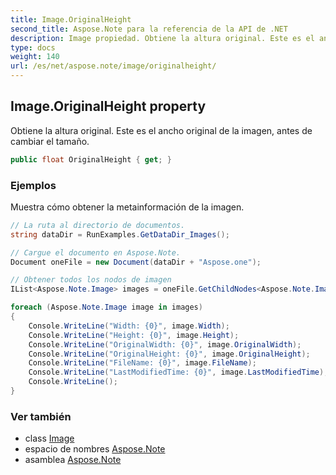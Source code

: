 ```yaml
---
title: Image.OriginalHeight
second_title: Aspose.Note para la referencia de la API de .NET
description: Image propiedad. Obtiene la altura original. Este es el ancho original de la imagen antes de cambiar el tamaño.
type: docs
weight: 140
url: /es/net/aspose.note/image/originalheight/
---
```

## Image.OriginalHeight property

Obtiene la altura original. Este es el ancho original de la imagen, antes de cambiar el tamaño.

```csharp
public float OriginalHeight { get; }
```

### Ejemplos

Muestra cómo obtener la metainformación de la imagen.

```csharp
// La ruta al directorio de documentos.
string dataDir = RunExamples.GetDataDir_Images();

// Cargue el documento en Aspose.Note.
Document oneFile = new Document(dataDir + "Aspose.one");

// Obtener todos los nodos de imagen
IList<Aspose.Note.Image> images = oneFile.GetChildNodes<Aspose.Note.Image>();

foreach (Aspose.Note.Image image in images)
{
    Console.WriteLine("Width: {0}", image.Width);
    Console.WriteLine("Height: {0}", image.Height);
    Console.WriteLine("OriginalWidth: {0}", image.OriginalWidth);
    Console.WriteLine("OriginalHeight: {0}", image.OriginalHeight);
    Console.WriteLine("FileName: {0}", image.FileName);
    Console.WriteLine("LastModifiedTime: {0}", image.LastModifiedTime);
    Console.WriteLine();
}
```

### Ver también

* class [Image](../)
* espacio de nombres [Aspose.Note](../../image/)
* asamblea [Aspose.Note](../../../)


